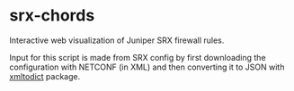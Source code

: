 # srx-chords
Interactive web visualization of Juniper SRX firewall rules.

Input for this script is made from SRX config by first downloading the configuration with NETCONF (in XML)
and then converting it to JSON with [xmltodict](https://pypi.python.org/pypi/xmltodict) package.
